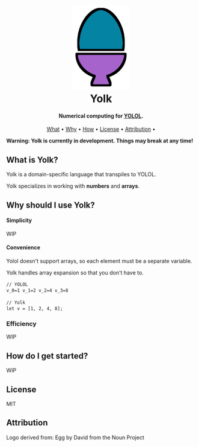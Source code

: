 <h1 align="center">
    <br>
    <img src="https://raw.githubusercontent.com/averycrespi/yolk/master/resources/yolk.png" width="150"</img>
    <br>
    Yolk
    <br>
</h1>

<h4 align="center">Numerical computing for <a href="https://wiki.starbasegame.com/index.php/YOLOL">YOLOL</a>.</h4>

<p align="center">
    <a href="#what-is-yolk">What</a> •
    <a href="#why-should-i-use-yolk">Why</a> •
    <a href="#how-do-i-get-started">How</a> •
    <a href="#license">License</a> •
    <a href="#attribution">Attribution</a> •
</p>

**Warning: Yolk is currently in development. Things may break at any time!**

## What is Yolk?

Yolk is a domain-specific language that transpiles to YOLOL.

Yolk specializes in working with **numbers** and **arrays**.

## Why should I use Yolk?

#### Simplicity

WIP

#### Convenience

Yolol doesn't support arrays, so each element must be a separate variable.

Yolk handles array expansion so that you don't have to.

```
// YOLOL
v_0=1 v_1=2 v_2=4 v_3=8

// Yolk
let v = [1, 2, 4, 8];
```

### Efficiency

WIP

## How do I get started?

WIP

## License

MIT

## Attribution

Logo derived from: Egg by David from the Noun Project

